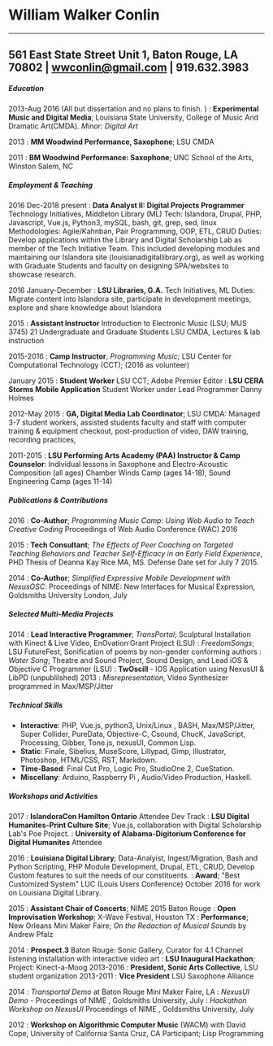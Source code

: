 William Walker Conlin
============
--------------------
561 East State Street Unit 1, Baton Rouge, LA 70802 | wwconlin@gmail.com | 919.632.3983
-------------------

#####   Education


2013-Aug 2016 (All but dissertation and no plans to finish. )
:   **Experimental Music and Digital Media**; Louisiana State University, College of Music And Dramatic Art(CMDA). *Minor: Digital Art*

2013
:   **MM Woodwind Performance, Saxophone**; LSU CMDA

2011
:   **BM Woodwind Performance: Saxophone**; UNC School of the Arts, Winston Salem, NC

##### Employment & Teaching

2016 Dec-2018 present
:  **Data Analyst II: Digital Projects Programmer** Technology Initiatives, Middleton Library (ML)
Tech: Islandora, Drupal, PHP, Javascript, Vue.js, Python3, mySQL, bash, git, grep, sed, linux
Methodologies: Agile/Kahnban, Pair Programming, OOP, ETL, CRUD
Duties: Develop applications within the Library and Digital Scholarship Lab as member of the Tech Initiative Team. This included developing modules and maintaining our Islandora site (louisianadigitallibrary.org), as well as working with Graduate Students and faculty on designing SPA/websites to showcase research.

2016 January-December
:   **LSU Libraries, G.A.** Tech Initiatives, ML
Duties: Migrate content into Islandora site, participate in development meetings, explore and share knowledge about Islandora

2015
:   **Assistant Instructor** Introduction to Electronic Music (LSU; MUS 3745)
  21 Undergraduate and Graduate Students LSU CMDA, Lectures & lab instruction

2015-2016
: **Camp Instructor**, *Programming Music*; LSU Center for Computational Technology (CCT); (2016 as volunteer)

January 2015
:   **Student Worker** LSU CCT; Adobe Premier Editor
:   **LSU CERA Storms Mobile Application** Student Worker under Lead Programmer Danny Holmes

2012-May 2015
:   **GA, Digital Media Lab Coordinator**; LSU CMDA: Managed 3-7 student workers, assisted students faculty and staff with computer training & equipment checkout, post-production of video, DAW training, recording practices,

2011-2015
:   **LSU Performing Arts Academy (PAA) Instructor & Camp Counselor**:
  Individual lessons in Saxophone and Electro-Acoustic Composition (all ages)
Chamber Winds Camp (ages 14-18), Sound Engineering Camp (ages 11-14)

##### Publications & Contributions

2016
: **Co-Author**; *Programming Music Camp: Using Web Audio to Teach Creative Coding* Proceedings of Web Audio Conference (WAC) 2016

2015
: **Tech Consultant**; *The Effects of Peer Coaching on Targeted Teaching Behaviors and Teacher Self-Efficacy in an Early Field Experience*, PHD Thesis of Deanna Kay Rice MA, MS. Defense Date set for July 7 2015. 

2014
: **Co-Author**; *Simplified Expressive Mobile Development with NexusOSC*: Proceedings of NIME: New Interfaces for Musical Expression, Goldsmiths University London, July

##### Selected Multi-Media Projects

2014
: **Lead Interactive Programmer**; *TransPortal*; Sculptural Installation with Kinect & Live Video, EnOvation Grant Project (LSU) 
: *FreedomSongs*; LSU FutureFest, Sonification of poems by non-gender conforming authors 
: *Water Song*; Theatre and Sound Project, Sound Design, and Lead iOS & Objective C Programmer (LSU)
: **TwOscill** - IOS Application using NexusUI & LibPD (unpublilshed)
2013
: *Misrepresentation*, Video Synthesizer programmed in Max/MSP/Jitter

##### Technical Skills

- **Interactive**: PHP, Vue.js, python3, Unix/Linux , BASH, Max/MSP/Jitter, Super Collider, PureData, Objective-C, Csound, ChucK, JavaScript, Processing, Gibber, Tone.js, nexusUI, Common Lisp.
- **Static**: Finale, Sibelius, MuseScore, Lillypad, Gimp, Illustrator, Photoshop, HTML/CSS, RST, Markdown.
- **Time-Based**: Final Cut Pro, Logic Pro, StudioOne 2, CueStation.
- **Miscellany**: Arduino, Raspberry Pi , Audio/Video Production, Haskell.

##### Workshops and Activities
2017
: **IslandoraCon Hamilton Ontario** Attendee Dev Track
: **LSU Digital Humanites-Print Culture Site**; Vue.js, collaboration with Digital Scholarship Lab's Poe Project.
: **University of Alabama-Digitorium Conference for Digital Humanites** Attendee

2016
: **Louisiana Digital Library**; Data-Analyist, Ingest/Migration, Bash and Python Scripting, PHP Module Development, Drupal, ETL, CRUD, Develop Custom features to suit the needs of our constituents. 
: **Award**; "Best Customized System" LUC (Louis Users Conference) October 2016 for work on Louisiana Digital Library.

2015
: **Assistant Chair of Concerts**; NIME 2015 Baton Rouge
: **Open Improvisation Workshop**; X-Wave Festival, Houston TX
: **Performance**; New Orleans Mini Maker Faire; *On the Redaction of Musical Sounds* by Andrew Pfalz
  
2014
: **Prospect.3** Baton Rouge: Sonic Gallery,  Curator for 4.1 Channel listening installation with interactive video art
: **LSU Inaugural Hackathon**; Project: Kinect-a-Moog
2013-2016
: **President, Sonic Arts Collective**, LSU student organization 
2013-2011
: **Vice President** LSU Saxophone Alliance

2014
: *Transportal Demo* at Baton Rouge Mini Maker Faire, LA
: *NexusUI Demo* - Proceedings of NIME , Goldsmiths University, July
: *Hackathon Workshop on NexusUI* Proceedings of NIME , Goldsmiths University, July


2012
: **Workshop on Algorithmic Computer Music** (WACM) with David Cope, University of  California Santa Cruz, CA Participant; Lisp Programming

